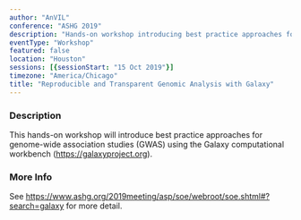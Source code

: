 ```yaml
---
author: "AnVIL"
conference: "ASHG 2019"
description: "Hands-on workshop introducing best practice approaches for genome-wide association studies (GWAS) using the Galaxy computational workbench."
eventType: "Workshop"
featured: false
location: "Houston"
sessions: [{sessionStart: "15 Oct 2019"}]
timezone: "America/Chicago"
title: "Reproducible and Transparent Genomic Analysis with Galaxy"
---
```


<event-hero></event-hero>

### Description
This hands-on workshop will introduce best practice approaches for genome-wide association studies (GWAS) using the Galaxy computational workbench (<https://galaxyproject.org>).

### More Info
See https://www.ashg.org/2019meeting/asp/soe/webroot/soe.shtml#?search=galaxy for more detail.
